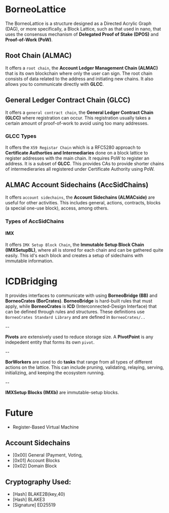 # BorneoLattice

The BorneoLattice is a structure designed as a Directed Acrylic Graph (DAG), or more specifically, a Block Lattice, such as that used in nano, that uses the consensus mechanism of **Delegated Proof of Stake (DPOS)** and **Proof-of-Work (PoW)**.


## Root Chain (ALMAC)

It offers a `root chain`, the **Account Ledger Management Chain (ALMAC)** that is its own blockchain where only the user can sign. The root chain consists of data related to the address and initiating new chains. It also allows you to communicate directly with **GLCC**.

## General Ledger Contract Chain (GLCC)
It offers a `general contract chain`, the **General Ledger Contract Chain (GLCC)** where registration can occur. This registration usually takes a certain amount of proof-of-work to avoid using too many addresses.

### GLCC Types

It offers the `X59 Registar Chain` which is a RFC5280 approach to **Certificate Authorties and Intermediaries** done on a block lattice to register addresses with the main chain. It requires PoW to register an address. It is a subset of **GLCC**. This provides CAs to provide shorter chains of intermedieraries all registered under Certificate Authority using PoW.

## ALMAC Account Sidechains (AccSidChains)

It offers `account sidechains`, the **Account Sidechains (ALMACside)** are useful for other activities. This includes general, actions, contracts, blocks (a special one-use block), access, among others.

### Types of AccSidChains

#### IMX

It offers `IMX Setup Block Chain`, the **Immutable Setup Block Chain (IMXSetupBL)**, where all is stored for each chain and can be gathered quite easily. This id's each block and creates a setup of sidechains with immutable information.

# ICDBridging

It provides interfaces to communicate with using **BorneoBridge (BB)** and **BorneoCrates (BorCrates)**. **BorneoBridge** is hard-built rules that must apply, while **BorneoCrates** is **ICD** (Interconnected-Design Interface) that can be defined through rules and structures. These definitions use `BorneoCrates Standard Library` and are defined in `BorneoCrates/..`

--

**Pivots** are extensively used to reduce storage size. A **PivotPoint** is any indepedent entity that forms its own `pivot`.

--

**BorWorkers** are used to do **tasks** that range from all types of different actions on the lattice. This can include pruning, validating, relaying, serving, initializing, and keeping the ecosystem running.

--

**IMXSetup Blocks (IMXb)** are immutable-setup blocks.

# Future

- Register-Based Virtual Machine

## Account Sidechains

* [0x00] General (Payment, Voting,
* [0x01] Account Blocks
* [0x02] Domain Block

## Cryptography Used:

* [Hash] BLAKE2B(key,40)
* [Hash] BLAKE3
* [Signature] ED25519

